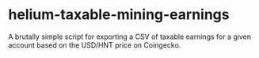 # helium-taxable-mining-earnings
A brutally simple script for exporting a CSV of taxable earnings for a given account based on the USD/HNT price on Coingecko.
